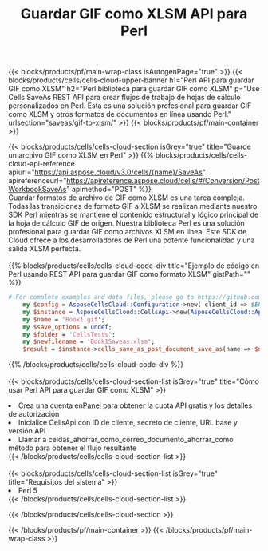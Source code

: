 ﻿---
title:  Guardar GIF como XLSM API para Perl
description:  Usando Aspose.Cells Cloud SDK para Perl para guardar el archivo de formato GIF como archivo de formato XLSM.
url: /es/perl/saveas/gif-to-xlsm/
---
{{< blocks/products/pf/main-wrap-class isAutogenPage="true" >}}
{{< blocks/products/cells/cells-cloud-upper-banner h1="Perl API para guardar GIF como XLSM" h2="Perl biblioteca para guardar GIF como XLSM" p="Use Cells SaveAs REST API para crear flujos de trabajo de hojas de cálculo personalizados en Perl. Esta es una solución profesional para guardar GIF como XLSM y otros formatos de documentos en línea usando Perl." urlsection="saveas/gif-to-xlsm/" >}}
{{< blocks/products/pf/main-container >}}

{{< blocks/products/cells/cells-cloud-section isGrey="true" title="Guarde un archivo GIF como XLSM en Perl" >}}
{{% blocks/products/cells/cells-cloud-api-reference apiurl="https://api.aspose.cloud/v3.0/cells/{name}/SaveAs" apireferenceurl="https://apireference.aspose.cloud/cells/#/Conversion/PostWorkbookSaveAs" apimethod="POST" %}}
<br/>
Guardar formatos de archivo de GIF como XLSM es una tarea compleja. Todas las transiciones de formato GIF a XLSM se realizan mediante nuestro SDK Perl mientras se mantiene el contenido estructural y lógico principal de la hoja de cálculo GIF de origen. Nuestra biblioteca Perl es una solución profesional para guardar GIF como archivos XLSM en línea. Este SDK de Cloud ofrece a los desarrolladores de Perl una potente funcionalidad y una salida XLSM perfecta.
<br/>
<br/>
{{% blocks/products/cells/cells-cloud-code-div title="Ejemplo de código en Perl usando REST API para guardar GIF como formato XLSM" gistPath="" %}}
  
```perl
# For complete examples and data files, please go to https://github.com/aspose-cells-cloud/aspose-cells-cloud-perl/
    my $config = AsposeCellsCloud::Configuration->new( client_id => $ENV{'ProductClientId'}, client_secret => $ENV{'ProductClientSecret'});
    my $instance = AsposeCellsCloud::CellsApi->new(AsposeCellsCloud::ApiClient->new( $config));
    my $name = 'Book1.gif';
    my $save_options = undef;
    my $folder = 'CellsTests';
    my $newfilename = 'Book1Saveas.xlsm';
    $result = $instance->cells_save_as_post_document_save_as(name => $name,save_options => $save_options, newfilename => $newfilename, folder => $folder);
```
  
{{% /blocks/products/cells/cells-cloud-code-div %}}
<br/>
<br/>
{{< blocks/products/cells/cells-cloud-section-list isGrey="true" title="Cómo usar Perl API para guardar GIF como XLSM" >}}
<li> Crea una cuenta en<a href="https://dashboard.aspose.cloud/">Panel</a> para obtener la cuota API gratis y los detalles de autorización</li>
<li>Inicialice CellsApi con ID de cliente, secreto de cliente, URL base y versión API</li>
<li>Llamar a celdas_ahorrar_como_correo_documento_ahorrar_como método para obtener el flujo resultante</li>
{{< /blocks/products/cells/cells-cloud-section-list >}}
<br/>
<br/>
{{< blocks/products/cells/cells-cloud-section-list isGrey="true" title="Requisitos del sistema" >}}
<li>Perl 5</li>
{{< /blocks/products/cells/cells-cloud-section-list >}}

{{< /blocks/products/cells/cells-cloud-section >}}

{{< /blocks/products/pf/main-container >}}
{{< /blocks/products/pf/main-wrap-class >}}
